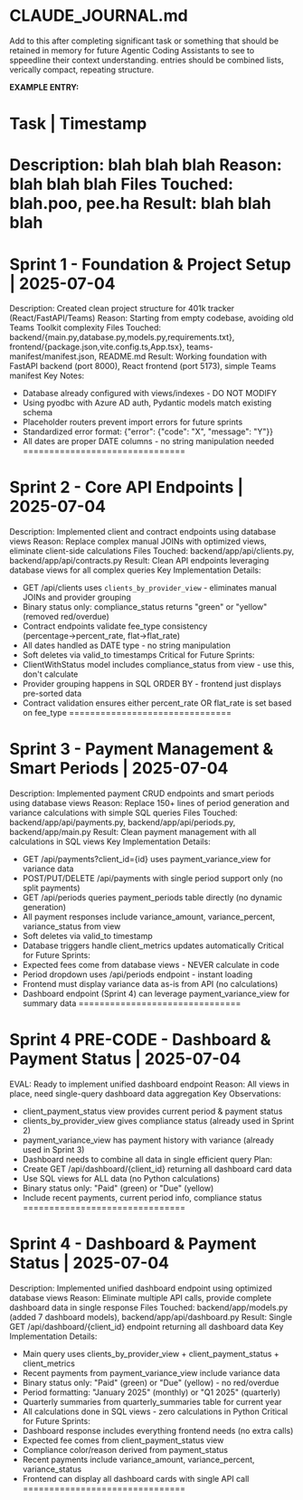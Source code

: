 # CLAUDE_JOURNAL.md
Add to this after completing significant task or something that should be retained in memory for future Agentic Coding Assistants to see to sppeedline their context understanding. entries should be combined lists, verically compact, repeating structure. 

**EXAMPLE ENTRY:** 
# Task | Timestamp 
Description: blah blah blah
Reason: blah blah blah
Files Touched: blah.poo, pee.ha
Result: blah blah blah
===============================

# Sprint 1 - Foundation & Project Setup | 2025-07-04
Description: Created clean project structure for 401k tracker (React/FastAPI/Teams)
Reason: Starting from empty codebase, avoiding old Teams Toolkit complexity
Files Touched: backend/{main.py,database.py,models.py,requirements.txt}, frontend/{package.json,vite.config.ts,App.tsx}, teams-manifest/manifest.json, README.md
Result: Working foundation with FastAPI backend (port 8000), React frontend (port 5173), simple Teams manifest
Key Notes:
- Database already configured with views/indexes - DO NOT MODIFY
- Using pyodbc with Azure AD auth, Pydantic models match existing schema
- Placeholder routers prevent import errors for future sprints
- Standardized error format: {"error": {"code": "X", "message": "Y"}}
- All dates are proper DATE columns - no string manipulation needed
===============================

# Sprint 2 - Core API Endpoints | 2025-07-04
Description: Implemented client and contract endpoints using database views
Reason: Replace complex manual JOINs with optimized views, eliminate client-side calculations
Files Touched: backend/app/api/clients.py, backend/app/api/contracts.py
Result: Clean API endpoints leveraging database views for all complex queries
Key Implementation Details:
- GET /api/clients uses `clients_by_provider_view` - eliminates manual JOINs and provider grouping
- Binary status only: compliance_status returns "green" or "yellow" (removed red/overdue)
- Contract endpoints validate fee_type consistency (percentage→percent_rate, flat→flat_rate)
- All dates handled as DATE type - no string manipulation
- Soft deletes via valid_to timestamps
Critical for Future Sprints:
- ClientWithStatus model includes compliance_status from view - use this, don't calculate
- Provider grouping happens in SQL ORDER BY - frontend just displays pre-sorted data
- Contract validation ensures either percent_rate OR flat_rate is set based on fee_type
===============================

# Sprint 3 - Payment Management & Smart Periods | 2025-07-04
Description: Implemented payment CRUD endpoints and smart periods using database views
Reason: Replace 150+ lines of period generation and variance calculations with simple SQL queries
Files Touched: backend/app/api/payments.py, backend/app/api/periods.py, backend/app/main.py
Result: Clean payment management with all calculations in SQL views
Key Implementation Details:
- GET /api/payments?client_id={id} uses payment_variance_view for variance data
- POST/PUT/DELETE /api/payments with single period support only (no split payments)
- GET /api/periods queries payment_periods table directly (no dynamic generation)
- All payment responses include variance_amount, variance_percent, variance_status from view
- Soft deletes via valid_to timestamp
- Database triggers handle client_metrics updates automatically
Critical for Future Sprints:
- Expected fees come from database views - NEVER calculate in code
- Period dropdown uses /api/periods endpoint - instant loading
- Frontend must display variance data as-is from API (no calculations)
- Dashboard endpoint (Sprint 4) can leverage payment_variance_view for summary data
===============================

# Sprint 4 PRE-CODE - Dashboard & Payment Status | 2025-07-04
EVAL: Ready to implement unified dashboard endpoint
Reason: All views in place, need single-query dashboard data aggregation
Key Observations:
- client_payment_status view provides current period & payment status
- clients_by_provider_view gives compliance status (already used in Sprint 2)
- payment_variance_view has payment history with variance (already used in Sprint 3)
- Dashboard needs to combine all data in single efficient query
Plan:
- Create GET /api/dashboard/{client_id} returning all dashboard card data
- Use SQL views for ALL data (no Python calculations)
- Binary status only: "Paid" (green) or "Due" (yellow)
- Include recent payments, current period info, compliance status
===============================

# Sprint 4 - Dashboard & Payment Status | 2025-07-04
Description: Implemented unified dashboard endpoint using optimized database views
Reason: Eliminate multiple API calls, provide complete dashboard data in single response
Files Touched: backend/app/models.py (added 7 dashboard models), backend/app/api/dashboard.py
Result: Single GET /api/dashboard/{client_id} endpoint returning all dashboard data
Key Implementation Details:
- Main query uses clients_by_provider_view + client_payment_status + client_metrics
- Recent payments from payment_variance_view include variance data
- Binary status only: "Paid" (green) or "Due" (yellow) - no red/overdue
- Period formatting: "January 2025" (monthly) or "Q1 2025" (quarterly)
- Quarterly summaries from quarterly_summaries table for current year
- All calculations done in SQL views - zero calculations in Python
Critical for Future Sprints:
- Dashboard response includes everything frontend needs (no extra calls)
- Expected fee comes from client_payment_status view
- Compliance color/reason derived from payment_status
- Recent payments include variance_amount, variance_percent, variance_status
- Frontend can display all dashboard cards with single API call
===============================